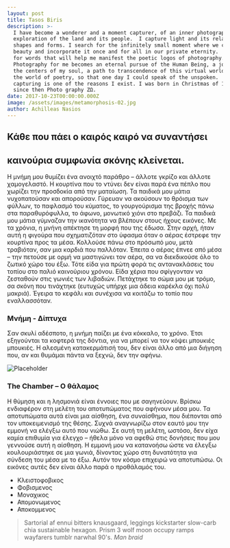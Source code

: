 ```yaml
---
layout: post
title: Tasos Biris
description: >-
  I have become a wonderer and a moment capturer, of an inner photographic
  exploration of the land and its people.  I capture light and its relation to
  shapes and forms. I search for the infinitely small moment where we can taste
  beauty and incorporate it once and for all in our private eternity.  I search
  for words that will help me manifest the poetic logos of photography.
  Photography for me becomes an eternal pursue of the Human Being, a journey to
  the centers of my soul, a path to transcendence of this virtual world toward
  the world of poetry, so that one day I could speak of the unspoken.  Light
  capturing is one of the reasons I exist. I was born in Christmas of 1963 and
  since then Photo graphy ZΩ.
date: 2017-10-23T00:00:00.000Z
image: /assets/images/metamorphosis-02.jpg
author: Achilleas Nasios
---
```

## Κάθε που πάει ο καιρός καιρό να συναντήσει
## καινούρια συμφωνία σκόνης κλείνεται.  

Η μνήμη μου θυμίζει ένα ανοιχτό παράθρο – άλλοτε γκρίζο και άλλοτε χαμογελαστό. Η κουρτίνα που το ντύνει δεν είναι παρά ένα πέπλο που χωρίζει την προσδοκία από την ματαίωση. Τα παιδικά μου μάτια νυχοπατούσαν και απορούσαν. Γύρευαν να ακούσουν το θρόισμα των φύλλων, το παφλασμό του κύματος, το γουργούρισμα της βροχής πάνω στα παραθυρόφυλλα, το άφωνο, μονωτικό χιόνι στο πρεβάζι. Τα παιδικά μου μάτια γύμναζαν την ικανότητα να βλέπουν στους ήχους εικόνες. Με τα χρόνια, η μνήνη απέκτησε τη μορφή που της έδωσα. Στην αρχή, ήταν αυτή η φιγούρα που σχηματιζόταν στο ύφασμα όταν ο αέρας έστρεφε την κουρτίνα προς τα μέσα. Κολλούσε πάνω στο πρόσωπό μου, μετά τραβιόταν, σαν μια καρδιά που παλλόταν. Έπειτα ο αέρας έπνεε από μέσα – την πετούσε με ορμή να μαστιγώνει τον αέρα, σα να διεκδικούσε όλο το ζωτικό χώρο του έξω. Τότε είδα για πρώτη φορά τις αντανακλάσεις του τοπίου στο παλιό καινούριου χρόνου. Είδα χέρια που σφίγγονταν να ζεσταθούν στις γωνιές των λιβαδιών. Πετάχτηκε το σώμα μου με τρόμο, σα σκόνη που τινάχτηκε (ευτυχώς υπήρχε μια άδεια καρέκλα όχι πολύ μακριά). Έγειρα το κεφάλι και συνέχισα να κοιτάζω το τοπίο που εναλλασσόταν.

### Μνήμη - Δίπτυχα
Σαν σκυλί αδέσποτο, η μνήμη παίζει με ένα κόκκαλο, το χρόνο. Έτσι εξηγούνται τα κοφτερά της δόντια,  για να μπορεί να τον κόψει μπουκιές μπουκιές. Η αλεσμένη κατακερμάτισή του, δεν είναι άλλο από μια διήγηση που, αν και θυμάμαι πάντα να ξεχνώ, δεν την αφήνω.

![Placeholder](/assets/images/placeholder-2.jpg)

### The Chamber – Ο θάλαμος

Η θύμηση και η λησμονιά είναι έννοιες που με σαγηνεύουν. Βρίσκω ενδιαφέρον στη μελέτη του αποτυπώματος που αφήνουν μέσα μου. Τα αποτυπώματα αυτά είναι μια αίσθηση, ένα συναίσθημα, που διέπονται από τον υποκειμενισμό της θέσης. Συχνά αναγνωρίζω στον εαυτό μου την εμμονή να ελέγξω αυτό που νιώθω. Σε αυτή τη μελέτη, ωστόσο, δεν είχα καμία επιθυμία για έλεγχο – ήθελα μόνο να αφεθώ στις δονήσεις που μου γεννούσε αυτή η αίσθηση. Η εμμονή μου να κατανοήσω ώστε να έλεγξω κουλουριάστηκε σε μια γωνιά, δίνοντας χώρο στη δυνατότητα για σύνδεση του μέσα με το έξω. Αυτόν τον κόσμο επιχειρώ να αποτυπώσω. Οι εικόνες αυτές δεν είναι άλλο παρά ο προθάλαμός του.

- Κλειστοφοβικος
- Φοβισμενος
- Μοναχικος
- Απομονωμενος
- Αποκομμενος

> Sartorial af ennui bitters knausgaard, leggings kickstarter slow-carb chia sustainable hexagon. Prism 3 wolf moon occupy ramps wayfarers tumblr narwhal 90's.
> <cite>Man braid</cite>
